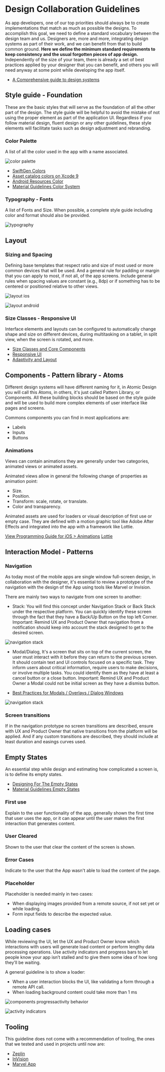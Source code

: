 # Design Collaboration Guidelines

As app developers, one of our top priorities should always be to create implementations that match as much as possible the designs. To accomplish this goal, we need to define a standard vocabulary between the design team and us. Designers are, more and more, integrating design systems as part of their work, and we can benefit from that to build common ground. **Here we define the minimum standard requirements to keep consistency and the usual forgotten pieces of app design.** Independently of the size of your team, there is already a set of best practices applied by your designer that you can benefit, and others you will need anyway at some point while developing the app itself.

* [A Comprehensive guide to design systems](https://www.invisionapp.com/blog/guide-to-design-systems/)

## Style guide - Foundation
These are the basic styles that will serve as the foundation of all the other part of the design. The style guide will be helpful to avoid the mistake of not using the proper element as part of the application UI. Regardless if you follow material design, fluent design or any other guidelines, these style elements will facilitate tasks such as design adjustment and rebranding.

### Color Palette
A list of all the color used in the app with a name associated.

![color palette](./assets/color-palette.png)

* [SwiftGen Colors](https://github.com/SwiftGen/SwiftGen#colors)
* [Asset catalog colors on Xcode 9](https://blog.zeplin.io/asset-catalog-colors-on-xcode-9-c4fdccc0381a)
* [Android Resources Color](https://developer.android.com/guide/topics/resources/more-resources.html#Color)
* [Material Guidelines Color System](https://material.io/guidelines/style/color.html#color-color-system)

### Typography - Fonts
A list of Fonts and Size. When possible, a complete style guide including color and format should also be provided.

![typography](./assets/typography.png)

## Layout

### Sizing and Spacing
Defining base templates that respect ratio and size of most used or more common devices that will be used. And a general rule for padding or margin that you can apply to most, if not all, of the app screens. Include general rules when spacing values are constant (e.g., 8dp) or if something has to be centered or positioned relative to other views.

![layout ios](./assets/layout-ios.png)

![layout android](./assets/layout-android.png)

### Size Classes - Responsive UI

Interface elements and layouts can be configured to automatically change shape and size on different devices, during multitasking on a tablet, in split view, when the screen is rotated, and more.

* [Size Classes and Core Components](https://developer.apple.com/videos/play/wwdc2017/812/)
* [Responsive UI](https://material.io/guidelines/layout/responsive-ui.html)
* [Adaptivity and Layout](https://developer.apple.com/ios/human-interface-guidelines/visual-design/adaptivity-and-layout/)

## Components - Pattern library - Atoms
Different design systems will have different naming for it, in Atomic Design you will call this Atoms, in others, it's just called Pattern Library, or Components. All these building blocks should be based on the style guide and will be used to build more complex elements of user interface like pages and screens.

Commons components  you can find in most applications are:
* Labels
* Inputs
* Buttons

### Animations

Views can contain animations they are generally under two categories, animated views or animated assets.

Animated views allow in general the following change of properties as animation point:

* Size.
* Position.
* Transform: scale, rotate, or translate.
* Color and transparency.

Animated assets are used for loaders or visual description of first use or empty case. They are defined with a motion graphic tool like Adobe After Effects and integrated into the app with a framework like Lottie. 

[View Programming Guide for iOS > Animations](https://developer.apple.com/library/content/documentation/WindowsViews/Conceptual/ViewPG_iPhoneOS/AnimatingViews/AnimatingViews.html)
[Lottie](https://airbnb.design/introducing-lottie/)

## Interaction Model - Patterns

### Navigation
As today most of the mobile apps are single window full-screen design, in collaboration with the designer, it's essential to review a prototype of the navigation with the design of the App using tools like Marvel or Invision.

There are mainly two ways to navigate from one screen to another:

* Stack: You will find this concept under Navigation Stack or Back Stack under the respective platform. You can quickly identify these screen through the fact that they have a Back/Up Button on the top left Corner.
Important: Remind UX and Product Owner that navigation from a notification should keep into account the stack designed to get to the desired screen.

![navigation stack](./assets/navigation-stack.png)

* Modal/Dialog, It's a screen that sits on top of the current screen, the user must interact with it before they can return to the previous screen. It should contain text and UI controls focused on a specific task. They inform users about critical information, require users to make decisions, or involve multiple tasks. You could identify them as they have at least a cancel button or a close button.
Important: Remind UX and Product Owner a Modal could not be initial screen as they have a dismiss button.

* [Best Practices for Modals / Overlays / Dialog Windows](https://uxplanet.org/best-practices-for-modals-overlays-dialog-windows-c00c66cddd8c)

![navigation stack](./assets/modal.png)

### Screen transitions

If in the navigation prototype no screen transitions are described, ensure with UX and Product Owner that native transitions from the platform will be applied. And if any custom transitions are described, they should include at least duration and easings curves used. 

## Empty States
An essential step while design and estimating how complicated a screen is, is to define its empty states.

* [Designing For The Empty States](https://tympanus.net/codrops/2013/01/09/designing-for-the-empty-states/)
* [Material Guidelines Empty States](https://material.io/guidelines/patterns/empty-states.html)

### First use
Explain to the user functionality of the app, generally shown the first time that user uses the app, or it can appear until the user makes the first interaction that generates content.

### User Cleared
Shown to the user that clear the content of the screen is shown.

### Error Cases
Indicate to the user that the App wasn't able to load the content of the page.

### Placeholder
Placeholder is needed mainly in two cases: 

* When displaying images provided from a remote source, if not set yet or while loading.
* Form input fields to describe the expected value. 

## Loading cases
While reviewing the UI, let the UX and Product Owner know which interactions with users will generate load content or perform lengthy data processing operations. Use activity indicators and progress bars to let people know your app isn’t stalled and to give them some idea of how long they’ll be waiting.

A general guideline is to show a loader:
 * When a user interaction blocks the UI, like validating a form through a remote API call.
 * When loading background content could take more than 1 ms

![components progressactivity behavior](./assets/components-progressactivity-behavior-loading-files-circular.gif)

![activity indicators](./assets/activity-indicators.gif)

## Tooling

This guideline does not come with a recommendation of tooling, the ones that we tested and used in projects until now are:

* [Zeplin](https://zeplin.io/)
* [InVision](https://www.invisionapp.com/)
* [Marvel App](https://marvelapp.com/)